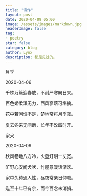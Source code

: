 ```yaml
---
title: "诗作"
layout: post
date: 2020-04-09 05:00
image: /assets/images/markdown.jpg
headerImage: false
tag:
- poetry
star: false
category: blog
author: Lynx
description: 都是见过的。
---
```




月季

2020-04-06

千株万簇迎春放，不耐严寒盼日来。

百色娇柔浑无力，西风寥落可堪摘。

花中若问谁不是，楚地常将月季栽。

夏去冬来无间断，长年不改四时开。



家犬

2020-04-09

秋风卷地八方冷，火盏灯明一丈宽。

旷野心安闻犬吠，竹屋意暖话渐欢。

家中久待通人性，昼夜常亲日仰瞻。

迄至十年已有余，而今百念未消捐。



